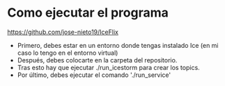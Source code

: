 # Como ejecutar el programa
https://github.com/jose-nieto19/IceFlix

- Primero, debes estar en un entorno donde tengas instalado Ice (en mi caso lo tengo en el entorno virtual)
- Después, debes colocarte en la carpeta del repositorio.
- Tras esto hay que ejecutar ./run_icestorm para crear los topics.
- Por último, debes ejecutar el comando './run_service'
